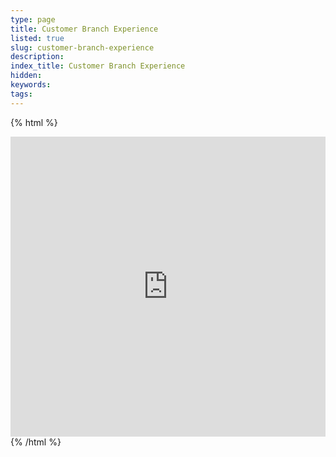 ```yaml
---
type: page
title: Customer Branch Experience
listed: true
slug: customer-branch-experience
description: 
index_title: Customer Branch Experience
hidden: 
keywords: 
tags: 
---
```


{% html %}
<iframe src="https://drive.google.com/file/d/1fWsy0PSXHrLMch36rqCOl4STbZ-6LJ_R/preview" style="border:none;" width="100%" height="480" allow="autoplay"></iframe>
{% /html %}